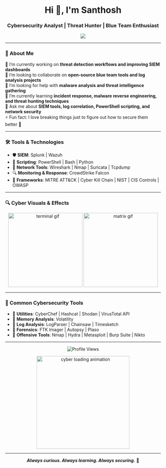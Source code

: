 <h1 align="center">Hi 👋, I'm Santhosh</h1>
<h3 align="center">Cybersecurity Analyst | Threat Hunter | Blue Team Enthusiast</h3>

<p align="center">
  <img src="https://readme-typing-svg.demolab.com?font=Fira+Code&size=22&pause=1000&color=36BCF7&vCenter=true&width=435&lines=Cybersecurity+Analyst;Threat+Hunter;Malware+Analysis+Learner;SIEM+Wizard;Blue+Team+Lover"/>
</p>

---

### 👋 About Me

🔭 I’m currently working on **threat detection workflows and improving SIEM dashboards**  
👯 I’m looking to collaborate on **open-source blue team tools and log analysis projects**  
🤝 I’m looking for help with **malware analysis and threat intelligence gathering**  
🌱 I’m currently learning **incident response, malware reverse engineering, and threat hunting techniques**  
💬 Ask me about **SIEM tools, log correlation, PowerShell scripting, and network security**  
⚡ Fun fact: I love breaking things just to figure out how to secure them better 🔐

---

### 🛠️ Tools & Technologies

- 🛡️ **SIEM**: Splunk | Wazuh   
- 🧰 **Scripting**: PowerShell | Bash | Python  
- 📡 **Network Tools**: Wireshark | Nmap | Suricata | Tcpdump  
- 🔍 **Monitoring & Response**: CrowdStrike Falcon 
- 🧱 **Frameworks**: MITRE ATT&CK | Cyber Kill Chain | NIST | CIS Controls | OWASP

---

### 🔍 Cyber Visuals & Effects

<p align="center">
  <img src="https://media.giphy.com/media/L0Nmyt5P0fSbm/giphy.gif](https://media4.giphy.com/media/v1.Y2lkPTc5MGI3NjExbDdpMzJxdDZ1NmUzaDljNHh0amh3cDNsMXVkd2FrbWpiMTVhcTk2YiZlcD12MV9pbnRlcm5hbF9naWZfYnlfaWQmY3Q9Zw/FtLZ05FBnC48uYGzuO/giphy.gif" width="240" alt="terminal gif"/>
  <img src="https://media3.giphy.com/media/v1.Y2lkPTc5MGI3NjExcm1vajhtb3lvYW9qYnZ0M2FzdjlxcjVjMmh1c2VqMnlkYXI3ZHJtMiZlcD12MV9pbnRlcm5hbF9naWZfYnlfaWQmY3Q9Zw/RDZo7znAdn2u7sAcWH/giphy.gif" width="240" alt="matrix gif" />
</p>

---

### 🧰 Common Cybersecurity Tools

- 🔧 **Utilities**: CyberChef | Hashcat | Shodan | VirusTotal API
- 🧠 **Memory Analysis**: Volatility 
- 📑 **Log Analysis**: LogParser | Chainsaw | Timesketch
- 📜 **Forensics**: FTK Imager | Autopsy | Plaso
- 🧨 **Offensive Tools**: Nmap | Hydra | Metasploit | Burp Suite | Nikto

---

<p align="center">
  <img src="https://komarev.com/ghpvc/?username=santhosh&label=Profile%20views&color=0e75b6&style=flat&count=153" alt="Profile Views" />
</p>

<p align="center">
  <img src="https://media.giphy.com/media/yoJC2El7xJkYCadlWE/giphy.gif" width="300" alt="cyber loading animation" />
</p>

---

<p align="center">
  <strong><i>Always curious. Always learning. Always securing.</i></strong> 🔐
</p>
